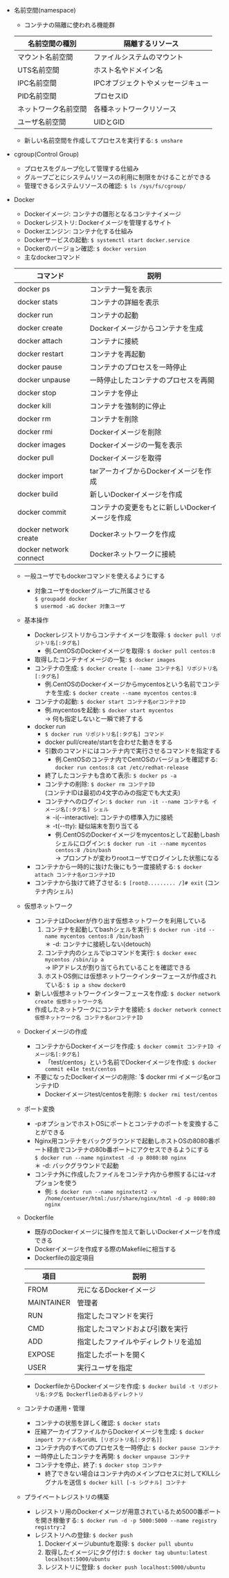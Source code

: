 - 名前空間(namespace)
    - コンテナの隔離に使われる機能群

    | 名前空間の種別 | 隔離するリソース |
    | ---- | ---- |
    | マウント名前空間 | ファイルシステムのマウント |
    | UTS名前空間 | ホスト名やドメイン名 |
    | IPC名前空間 | IPCオブジェクトやメッセージキュー |
    | PID名前空間 | プロセスID |
    | ネットワーク名前空間 | 各種ネットワークリソース |
    | ユーザ名前空間 | UIDとGID |

    - 新しい名前空間を作成してプロセスを実行する: `$ unshare`
- cgroup(Control Group)
    - プロセスをグループ化して管理する仕組み
    - グループごとにシステムリソースの利用に制限をかけることができる
    - 管理できるシステムリソースの確認: `$ ls /sys/fs/cgroup/`
- Docker
    - Dockerイメージ: コンテナの雛形となるコンテナイメージ
    - Dockerレジストリ: Dockerイメージを管理するサイト
    - Dockerエンジン: コンテナ化する仕組み
    - Dockerサービスの起動: `$ systemctl start docker.service`
    - Dockerのバージョン確認: `$ docker version`
    - 主なdockerコマンド

    | コマンド | 説明 |
    | ---- | ---- |
    | docker ps | コンテナ一覧を表示 |
    | docker stats | コンテナの詳細を表示 |
    | docker run | コンテナの起動 |
    | docker create | Dockerイメージからコンテナを生成 |
    | docker attach | コンテナに接続 |
    | docker restart | コンテナを再起動 |
    | docker pause | コンテナのプロセスを一時停止 |
    | docker unpause | 一時停止したコンテナのプロセスを再開 |
    | docker stop | コンテナを停止 |
    | docker kill | コンテナを強制的に停止 |
    | docker rm | コンテナを削除 |
    | docker rmi | Dockerイメージを削除 |
    | docker images | Dockerイメージの一覧を表示 |
    | docker pull | Dockerイメージを取得 |
    | docker import | tarアーカイブからDockerイメージを作成 |
    | docker build | 新しいDockerイメージを作成 |
    | docker commit | コンテナの変更をもとに新しいDockerイメージを作成 |
    | docker network create | Dockerネットワークを作成 |
    | docker network connect | Dockerネットワークに接続 |

    - 一般ユーザでもdockerコマンドを使えるようにする
        - 対象ユーザをdockerグループに所属させる  
        `$ groupadd docker`  
        `$ usermod -aG docker 対象ユーザ`
    - 基本操作
        - Dockerレジストリからコンテナイメージを取得: `$ docker pull リポジトリ名[:タグ名]`
            - 例.CentOSのDockerイメージを取得: `$ docker pull centos:8`
        - 取得したコンテナイメージの一覧: `$ docker images`
        - コンテナの生成: `$ docker create [--name コンテナ名] リポジトリ名[:タグ名]`
            - 例.CentOSのDockerイメージからmycentosという名前でコンテナを生成: `$ docker create --name mycentos centos:8`
        - コンテナの起動: `$ docker start コンテナ名orコンテナID`
            - 例.mycentosを起動: `$ docker start mycentos`  
            -> 何も指定しないと一瞬で終了する
        - docker run
            - `$ docker run リポジトリ名[:タグ名] コマンド`
            - docker pull/create/startを合わせた動きをする
            - 引数のコマンドにはコンテナ内で実行させるコマンドを指定する
                - 例.CentOSのコンテナ内でCentOSのバージョンを確認する: `docker run centos:8 cat /etc/redhat-release`
            - 終了したコンテナも含めて表示: `$ docker ps -a`
            - コンテナの削除: `$ docker rm コンテナID`  
            (コンテナIDは最初の4文字のみの指定でも大丈夫)
            - コンテナへのログイン: `$ docker run -it --name コンテナ名 イメージ名[:タグ名] シェル`  
            ＊ -i(--interactive): コンテナの標準入力に接続  
            ＊ -t(--tty): 疑似端末を割り当てる
                - 例.CentOSのDockerイメージをmycentosとして起動しbashシェルにログイン: `$ docker run -it --name mycentos centos:8 /bin/bash`  
                -> プロンプトが変わりrootユーザでログインした状態になる
        - コンテナから一時的に抜けた後にもう一度接続する: `$ docker attach コンテナ名orコンテナID`
        - コンテナから抜けて終了させる: `$ [root@......... /]# exit` (コンテナ内シェル)
    - 仮想ネットワーク
        - コンテナはDockerが作り出す仮想ネットワークを利用している
            1. コンテナを起動してbashシェルを実行: `$ docker run -itd --name mycentos centos:8 /bin/bash`  
            ＊ -d: コンテナに接続しない(detouch)
            2. コンテナ内のシェルでipコマンドを実行: `$ docker exec mycentos /sbin/ip a`  
            -> IPアドレスが割り当てられていることを確認できる
            3. ホストOS側には仮想ネットワークインターフェースが作成されている: `$ ip a show docker0`
        - 新しい仮想ネットワークインターフェースを作成: `$ docker network create 仮想ネットワーク名`
        - 作成したネットワークにコンテナを接続: `$ docker network connect 仮想ネットワーク名 コンテナ名orコンテナID`
    - Dockerイメージの作成
        - コンテナからDockerイメージを作成: `$ docker commit コンテナID イメージ名[:タグ名]`
            - 「test/centos」という名前でDockerイメージを作成: `$ docker commit e41e test/centos`
        - 不要になったDoclkerイメージの削除: `$ docker rmi イメージ名orコンテナID
            - Dockerイメージtest/centosを削除: `$ docker rmi test/centos`
    - ポート変換
        - -pオプションでホストOSにポートとコンテナのポートを変換することができる
        - Nginx用コンテナをバックグラウンドで起動しホストOSの8080番ポート経由でコンテナの80b番ポートにアクセスできるようにする  
        `$ docker run --name nginxtest -d -p 8080:80 nginx`  
        ＊ -d: バックグラウンドで起動
        - コンテナ外に作成したファイルをコンテナ内から参照するには-vオプションを使う
            - 例: `$ docker run --name nginxtest2 -v /home/centuser/html:/usr/share/nginx/html -d -p 8080:80 nginx`
    - Dockerfile
        - 既存のDockerイメージに操作を加えて新しいDockerイメージを作成できる
        - Dockerイメージを作成する際のMakefileに相当する
        - Dockerfileの設定項目

        | 項目 | 説明 |
        | ---- | ---- |
        | FROM | 元になるDockerイメージ |
        | MAINTAINER | 管理者 |
        | RUN | 指定したコマンドを実行 |
        | CMD | 指定したコマンドおよび引数を実行 |
        | ADD | 指定したファイルやディレクトリを追加 |
        | EXPOSE | 指定したポートを開く |
        | USER | 実行ユーザを指定 |

        - DockerfileからDockerイメージを作成: `$ docker build -t リポジトリ名:タグ名 Dockerflieのあるディレクトリ`
    - コンテナの運用・管理
        - コンテナの状態を詳しく確認: `$ docker stats`
        - 圧縮アーカイブファイルからDockerイメージを生成: `$ docker import ファイル名orURL [リポジトリ名[:タグ名]]`
        - コンテナ内のすべてのプロセスを一時停止: `$ docker pause コンテナ`
        - 一時停止したコンテナを再開: `$ docker unpause コンテナ`
        - コンテナを停止、終了: `$ docker stop コンテナ`
            - 終了できない場合はコンテナ内のメインプロセスに対してKILLシグナルを送信 `$ docker kill [-s シグナル] コンテナ`
    - プライベートレジストリの構築
        - レジストリ用のDockerイメージが用意されているため5000番ポートを開き稼働する: `$ docker run -d -p 5000:5000 --name registry registry:2`
        - レジストリへの登録: `$ docker push`
            1. Dockerイメージubuntuを取得: `$ docker pull ubuntu`
            2. 取得したイメージにタグ付け: `$ docker tag ubuntu:latest localhost:5000/ubuntu`
            3. レジストリに登録: `$ docker push localhost:5000/ubuntu` 